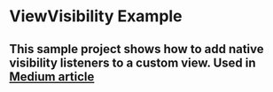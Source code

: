 # ViewVisibility Example

## This sample project shows how to add native visibility listeners to a custom view. Used in [Medium article](https://medium.com/@tomerpacific/android-visibility-listeners-971e3b6511ec)

